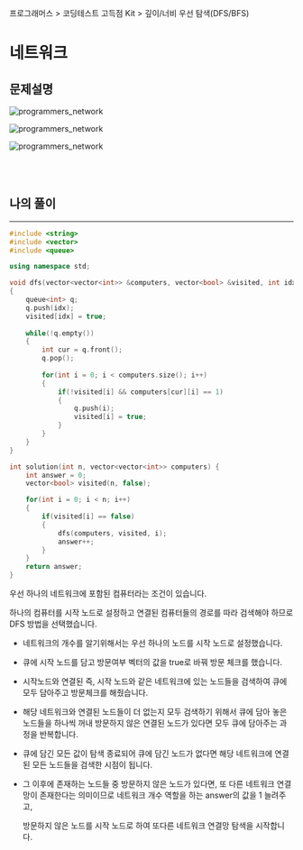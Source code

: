 프로그래머스 > 코딩테스트 고득점 Kit > 깊이/너비 우선 탐색(DFS/BFS)

# 네트워크


## 문제설명

<img src="https://user-images.githubusercontent.com/80774412/206369839-c1fd6a64-8b19-45e9-91a7-5ca406e0cb9c.PNG" title="programmers_network"></img>

<img src="https://user-images.githubusercontent.com/80774412/206370015-2585cd6a-5d3b-4a4e-aa09-02836c6f1486.PNG" title="programmers_network"></img>

<img src="https://user-images.githubusercontent.com/80774412/206370062-4ce0e95e-1128-4a9d-8724-f07ab93d2bb1.PNG" title="programmers_network"></img>


<br><Br>

## 나의 풀이
---

```c++
#include <string>
#include <vector>
#include <queue>

using namespace std;

void dfs(vector<vector<int>> &computers, vector<bool> &visited, int idx)
{
    queue<int> q;
    q.push(idx);
    visited[idx] = true;
    
    while(!q.empty())
    {
        int cur = q.front();
        q.pop();
        
        for(int i = 0; i < computers.size(); i++)
        {
            if(!visited[i] && computers[cur][i] == 1)
            {
                q.push(i);
                visited[i] = true;
            }
        }
    }
}

int solution(int n, vector<vector<int>> computers) {
    int answer = 0;
    vector<bool> visited(n, false);

    for(int i = 0; i < n; i++)
    {
        if(visited[i] == false)
        {
            dfs(computers, visited, i);
            answer++;
        }
    }
    return answer;
}
```
우선 하나의 네트워크에 포함된 컴퓨터라는 조건이 있습니다.

하나의 컴퓨터를 시작 노드로 설정하고 연결된 컴퓨터들의 경로를 따라 검색해야 하므로 DFS 방법을 선택했습니다.

* 네트워크의 개수를 알기위해서는 우선 하나의 노드를 시작 노드로 설정했습니다.

* 큐에 시작 노드를 담고 방문여부 벡터의 값을 true로 바꿔 방문 체크를 했습니다.

* 시작노드와 연결된 즉, 시작 노드와 같은 네트워크에 있는 노드들을 검색하여 큐에 모두 담아주고 방문체크를 해줬습니다.

* 해당 네트워크와 연결된 노드들이 더 없는지 모두 검색하기 위해서 큐에 담아 놓은 노드들을 하나씩 꺼내 방문하지 않은 연결된 노드가 있다면 모두 큐에 담아주는 과정을 반복합니다.

* 큐에 담긴 모든 값이 탐색 종료되어 큐에 담긴 노드가 없다면 해당 네트워크에 연결된 모든 노드들을 검색한 시점이 됩니다.

* 그 이후에 존재하는 노드들 중 방문하지 않은 노드가 있다면, 또 다른 네트워크 연결망이 존재한다는 의미이므로 네트워크 개수 역할을 하는 answer의 값을 1 늘려주고,

    방문하지 않은 노드를 시작 노드로 하여 또다른 네트워크 연결망 탐색을 시작합니다.<br><Br>

